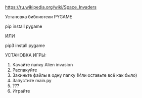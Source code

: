https://ru.wikipedia.org/wiki/Space_Invaders

Установка библиотеки PYGAME

pip install pygame

ИЛИ

pip3 install pygame

УСТАНОВКА ИГРЫ: 
1) Качайте папку Alien invasion 
2) Распакуйте 
3) Закиньте файлы в одну папку (Или оставьте всё как было)
4) Запустите main.py
5) ???
6) Играйте

